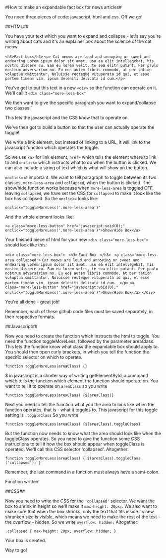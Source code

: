 
#How to make an expandable fact box for news articles#

You need three pieces of code: javascript, html and css. Off we go!

##HTML##

You have your text which you want to expand and collapse - let's say you're writing about cats and it's an explainer box about the science of the cat meow.

`<h3>Fact box</h3>`
`<p> Cat meows are loud and annoying or sweet and endearing Lorem ipsum dolor sit amet, usu ea elit intellegebat, his nostro discere cu. Eam eu lorem velit, te sea elitr putant. Per paulo nostrum adversarium no. Eu eos autem libris commodo, at per tation voluptua omittantur. Noluisse recteque vituperata id qui, et esse partem timeam vim, ipsum deleniti delicata id cum.</p>`

You've got to put this text in a new `<div>` so the function can operate on it. We'll call it `<div class="more-less-box"`

We then want to give the specific paragraph you want to expand/collapse two classes `<p class= "more-less-area collapsed"> This lets the javascript and the CSS know that to operate on. 

We've then got to build a button so that the user can actually operate the toggle! 

We write a link element, but instead of linking to a URL, it will link to the javascript function which operates the toggle. 

So we use `<a>` for link element, `href=` which tells the element where to link to and `onclick=` which instructs what to do when the button is clicked. We can also include a string of text which is what will show on the button. 

`onclick=` is important. We want to tell paragraph to toggle between its two classes, `more-less-area` and `collapsed`, when the button is clicked. The show/hide function works because when `more-less-area` is toggled OFF, leaving `collapsed`, we have set the CSS for `collapsed` to make it look like the box has collapsed. So the `onclick=` looks like:

`onclick="toggleMoreLess('.more-less-area')"`

And the whole element looks like:

`<a class="more-less-button" href="javascript:void(0);" onclick="toggleMoreLess('.more-less-area')">Show/Hide Box</a>`

Your finished piece of html for your new `<div class="more-less-box">` should look like this:

`<div class="more-less-box">`
` <h3>`
 ` Fact Box `
` </h3>`
` <p class="more-less-area collapsed">`
 `Cat meows are loud and annoying or sweet and endearing Lorem ipsum dolor sit amet, usu ea elit intellegebat, his nostro discere cu. Eam eu lorem velit, te sea elitr putant. Per paulo nostrum adversarium no. Eu eos autem libris commodo, at per tation voluptua omittantur. Noluisse recteque vituperata id qui, et esse partem timeam vim, ipsum deleniti delicata id cum.`
` </p>`
 `<a class="more-less-button" href="javascript:void(0);" onclick="toggleMoreLess('.more-less-area')">Show/Hide Box</a>`
`</div>`

You're all done - great job!

Remember, each of these github code files must be saved separately, in their respective formats. 

##Javascript##

Now you need to create the function which instructs the html to toggle.
You need the function toggleMoreLess, followed by the parameter areaClass. This lets the function know what class the expandable box should apply to. You should then open curly brackets, in which you tell the function the specific selector on which to operate. 

  `function toggleMoreLess(areaClass) {}`

$ in javascript is a shorter way of writing getElementById, a command which tells the function which element the function should operate on. You want to tell it to operate on `areaClass` so you write

`function toggleMoreLess(areaClass) {$(areaClass)}`

Next you need to tell the function what you the area to look like when the function operates, that is - what it toggles to. This javascript for this toggle setting is `.toggleClass` So you write

`function toggleMoreLess(areaClass) {$(areaClass).toggleClass}`

But the function now needs to know what the area should look like when the toggleClass operates. So you need to give the function some CSS instructions to tell it how the box should appear when toggleClass is operated. We'll call this CSS selector 'collapsed'. Altogether:

`function toggleMoreLess(areaClass) {
$(areaClass).toggleClass ('collapsed');
}`

Remember, the last command in a function must always have a semi-colon. 

Function written! 

##CSS##

Now you need to write the CSS for the `'collapsed'` selector. 
We want the box to shrink in height so we'll make it `max-height: 20px;`. We also want to make sure that when the box shrinks, only the text that fits inside its new shrunken size is visible, which means we need to make the rest of the text - the overflow - hidden. So we write `overflow: hidden;` Altogether:

`.collapsed {
max-height: 20px;
overflow: hidden;
}`

Your box is created.

Way to go! 



